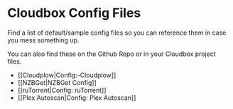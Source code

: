 # Cloudbox Config Files

Find a list of default/sample config files so you can reference them in case you mess something up.

You can also find these on the Github Repo or in your Cloudbox project files.

* \[\[Cloudplow\|Config:-Cloudplow\]\]
* \[\[NZBGet\|NZBGet Config\]\]
* \[\[ruTorrent\|Config: ruTorrent\]\]
* \[\[Plex Autoscan\|Config: Plex Autoscan\]\]

